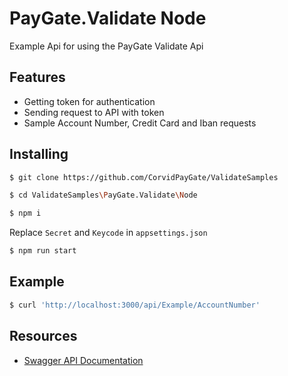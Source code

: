 # PayGate.Validate Node
Example Api for using the PayGate Validate Api

## Features
- Getting token for authentication
- Sending request to API with token
- Sample Account Number, Credit Card and Iban requests

## Installing 

```bash
$ git clone https://github.com/CorvidPayGate/ValidateSamples

$ cd ValidateSamples\PayGate.Validate\Node

$ npm i
```

Replace `Secret` and `Keycode` in `appsettings.json`

```bash
$ npm run start
```

## Example 

```bash
$ curl 'http://localhost:3000/api/Example/AccountNumber'
```


## Resources
* [Swagger API Documentation](https://validate.paygate.cloud/validateonlineapi/swagger/ui/index)